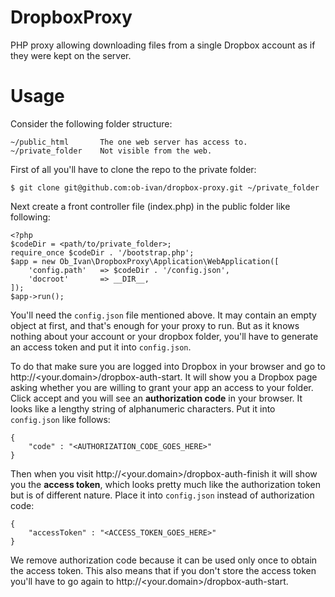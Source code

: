 DropboxProxy
============

PHP proxy allowing downloading files from a single Dropbox account
as if they were kept on the server.

Usage
=====
Consider the following folder structure:

    ~/public_html       The one web server has access to.
    ~/private_folder    Not visible from the web.

First of all you'll have to clone the repo to the private folder:

    $ git clone git@github.com:ob-ivan/dropbox-proxy.git ~/private_folder

Next create a front controller file (index.php) in the public folder
like following:

    <?php
    $codeDir = <path/to/private_folder>;
    require_once $codeDir . '/bootstrap.php';
    $app = new Ob_Ivan\DropboxProxy\Application\WebApplication([
        'config.path'   => $codeDir . '/config.json',
        'docroot'       => __DIR__,
    ]);
    $app->run();

You'll need the `config.json` file mentioned above. It may contain
an empty object at first, and that's enough for your proxy to run.
But as it knows nothing about your account or your dropbox folder,
you'll have to generate an access token and put it into `config.json`.

To do that make sure you are logged into Dropbox in your browser and
go to http://<your.domain>/dropbox-auth-start. It will show you
a Dropbox page asking whether you are willing to grant your app an
access to your folder. Click accept and you will see an **authorization
code** in your browser. It looks like a lengthy string of alphanumeric
characters. Put it into `config.json` like follows:

    {
        "code" : "<AUTHORIZATION_CODE_GOES_HERE>"
    }

Then when you visit http://<your.domain>/dropbox-auth-finish it will
show you the **access token**, which looks pretty much like the authorization
token but is of different nature. Place it into `config.json` instead of
authorization code:

    {
        "accessToken" : "<ACCESS_TOKEN_GOES_HERE>"
    }

We remove authorization code because it can be used only once to obtain
the access token. This also means that if you don't store the access token
you'll have to go again to http://<your.domain>/dropbox-auth-start.

